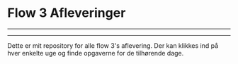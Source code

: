 # Flow 3 Afleveringer


----------------------------------------------------------------------------------------------------------------------------------

----------------------------------------------------------------------------------------------------------------------------------

Dette er mit repository for alle flow 3's aflevering.
Der kan klikkes ind på hver enkelte uge og finde opgaverne for de tilhørende dage.
